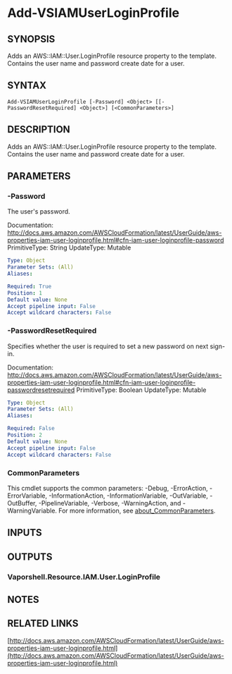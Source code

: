 # Add-VSIAMUserLoginProfile

## SYNOPSIS
Adds an AWS::IAM::User.LoginProfile resource property to the template.
Contains the user name and password create date for a user.

## SYNTAX

```
Add-VSIAMUserLoginProfile [-Password] <Object> [[-PasswordResetRequired] <Object>] [<CommonParameters>]
```

## DESCRIPTION
Adds an AWS::IAM::User.LoginProfile resource property to the template.
Contains the user name and password create date for a user.

## PARAMETERS

### -Password
The user's password.

Documentation: http://docs.aws.amazon.com/AWSCloudFormation/latest/UserGuide/aws-properties-iam-user-loginprofile.html#cfn-iam-user-loginprofile-password
PrimitiveType: String
UpdateType: Mutable

```yaml
Type: Object
Parameter Sets: (All)
Aliases:

Required: True
Position: 1
Default value: None
Accept pipeline input: False
Accept wildcard characters: False
```

### -PasswordResetRequired
Specifies whether the user is required to set a new password on next sign-in.

Documentation: http://docs.aws.amazon.com/AWSCloudFormation/latest/UserGuide/aws-properties-iam-user-loginprofile.html#cfn-iam-user-loginprofile-passwordresetrequired
PrimitiveType: Boolean
UpdateType: Mutable

```yaml
Type: Object
Parameter Sets: (All)
Aliases:

Required: False
Position: 2
Default value: None
Accept pipeline input: False
Accept wildcard characters: False
```

### CommonParameters
This cmdlet supports the common parameters: -Debug, -ErrorAction, -ErrorVariable, -InformationAction, -InformationVariable, -OutVariable, -OutBuffer, -PipelineVariable, -Verbose, -WarningAction, and -WarningVariable. For more information, see [about_CommonParameters](http://go.microsoft.com/fwlink/?LinkID=113216).

## INPUTS

## OUTPUTS

### Vaporshell.Resource.IAM.User.LoginProfile
## NOTES

## RELATED LINKS

[http://docs.aws.amazon.com/AWSCloudFormation/latest/UserGuide/aws-properties-iam-user-loginprofile.html](http://docs.aws.amazon.com/AWSCloudFormation/latest/UserGuide/aws-properties-iam-user-loginprofile.html)

